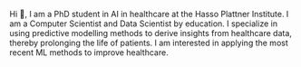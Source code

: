 Hi 👋, I am a PhD student in AI in healthcare at the Hasso Plattner Institute. I am a Computer Scientist and Data Scientist by education. I specialize in using predictive modelling methods to derive insights from healthcare data, thereby prolonging the life of patients. I am interested in applying the most recent ML methods to improve healthcare.
<!--
**rvandewater/rvandewater** is a ✨ _special_ ✨ repository because its `README.md` (this file) appears on your GitHub profile.

Here are some ideas to get you started:

- 🔭 I’m currently working on ...
- 🌱 I’m currently learning ...
- 👯 I’m looking to collaborate on ...
- 🤔 I’m looking for help with ...
- 💬 Ask me about ...
- 📫 How to reach me: ...
- 😄 Pronouns: ...
- ⚡ Fun fact: ...
-->
